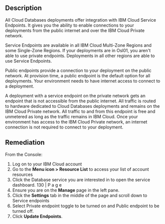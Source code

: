 ## Description
All Cloud Databases deployments offer integration with IBM Cloud Service Endpoints. It gives you the ability to enable connections to your deployments from the public internet and over the IBM Cloud Private network.

Service Endpoints are available in all IBM Cloud Multi-Zone Regions and some Single-Zone Regions. If your deployments are in Osl01, you aren't able to use private endpoints. Deployments in all other regions are able to use Service Endpoints.

Public endpoints provide a connection to your deployment on the public network. At provision time, a public endpoint is the default option for all deployments. Your environment needs to have internet access to connect to a deployment.

A deployment with a service endpoint on the private network gets an endpoint that is not accessible from the public internet. All traffic is routed to hardware dedicated to Cloud Databases deployments and remains on the IBM Cloud Private network. All traffic to and from this endpoint is free and unmetered as long as the traffic remains in IBM Cloud. Once your environment has access to the IBM Cloud Private network, an internet connection is
not required to connect to your deployment.

## Remediation

From the Console:

1. Log on to your IBM Cloud account
2. Go to the **Menu icon > Resource List** to access your list of account resources
3. Click the Database service you are interested in to open the service dashboard.
130 | P a g e
4. Ensure you are on the **Manage** page in the left pane.
5. Click the **Settings** tab in the middle of the page and scroll down to Service endpoints
6. Select Private endpoint toggle to be turned on and Public endpoint to be turned off.
7. Click **Update Endpoints**.
